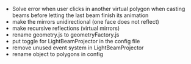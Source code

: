 - Solve error when user clicks in another virtual polygon when casting beams before letting the last beam finish its animation
- make the mirrors unidirectional (one face does not reflect)
- make recursive reflections (virtual mirrors)
- rename geometry.js to geometryFactory.js
- put toggle for LightBeamProjector in the config file
- remove unused event system in LightBeamProjector
- rename object to polygons in config